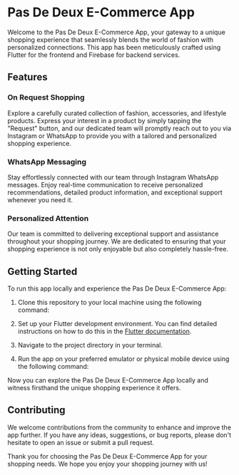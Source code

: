 # Pas De Deux E-Commerce App

Welcome to the Pas De Deux E-Commerce App, your gateway to a unique shopping experience that seamlessly blends the world of fashion with personalized connections. This app has been meticulously crafted using Flutter for the frontend and Firebase for backend services.

## Features

### On Request Shopping
Explore a carefully curated collection of fashion, accessories, and lifestyle products. Express your interest in a product by simply tapping the "Request" button, and our dedicated team will promptly reach out to you via Instagram or WhatsApp to provide you with a tailored and personalized shopping experience.

### WhatsApp Messaging
Stay effortlessly connected with our team through Instagram WhatsApp messages. Enjoy real-time communication to receive personalized recommendations, detailed product information, and exceptional support whenever you need it.

### Personalized Attention
Our team is committed to delivering exceptional support and assistance throughout your shopping journey. We are dedicated to ensuring that your shopping experience is not only enjoyable but also completely hassle-free.

## Getting Started

To run this app locally and experience the Pas De Deux E-Commerce App:

1. Clone this repository to your local machine using the following command:

2. Set up your Flutter development environment. You can find detailed instructions on how to do this in the [Flutter documentation](https://flutter.dev/docs/get-started/install).

3. Navigate to the project directory in your terminal.

4. Run the app on your preferred emulator or physical mobile device using the following command:

Now you can explore the Pas De Deux E-Commerce App locally and witness firsthand the unique shopping experience it offers.

## Contributing

We welcome contributions from the community to enhance and improve the app further. If you have any ideas, suggestions, or bug reports, please don't hesitate to open an issue or submit a pull request.

Thank you for choosing the Pas De Deux E-Commerce App for your shopping needs. We hope you enjoy your shopping journey with us!
